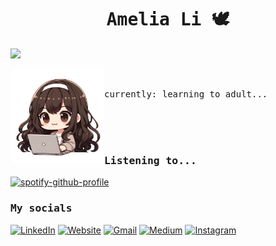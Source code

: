 <h1 align="center"><samp>Amelia Li 🕊️</samp></h1>

![](https://komarev.com/ghpvc/?username=amelialwx&color=f0aace&style=for-the-badge) 

<img src="assets/img/me2.png" align="left" style="width: 150px;">
<br>
<p><samp>
currently: learning to adult...
<br>
<br>
<br>
</samp></p>
<br>

<h3><samp>Listening to...</samp></h3>

[![spotify-github-profile](https://spotify-github-profile.vercel.app/api/view?uid=iamcryb4by&cover_image=true&theme=novatorem&show_offline=true&background_color=121212&interchange=true&bar_color=53b14f&bar_color_cover=false)](https://github.com/kittinan/spotify-github-profile)

<h3><samp>My socials</samp></h3>

[![LinkedIn](https://img.shields.io/badge/LinkedIn-0077B5?style=for-the-badge&logo=linkedin&logoColor=white)](https://linkedin.com/in/amelialwx)
[![Website](https://img.shields.io/badge/website-000000?style=for-the-badge&logo=About.me&logoColor=white)](https://amelialwx.github.io)
[![Gmail](https://img.shields.io/badge/Gmail-D14836?style=for-the-badge&logo=gmail&logoColor=white)](mailto:weixili@g.harvard.edu)
[![Medium](https://img.shields.io/badge/Medium-12100E?style=for-the-badge&logo=medium&logoColor=white)](https://amelialwx.medium.com)
[![Instagram](https://img.shields.io/badge/Instagram-E4405F?style=for-the-badge&logo=instagram&logoColor=white)](https://instagram.com/dplyrr)
